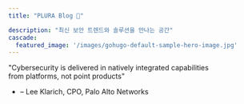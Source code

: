 ```yaml
---
title: "PLURA Blog 🎅"

description: "최신 보안 트렌드와 솔루션을 만나는 공간"
cascade:
  featured_image: '/images/gohugo-default-sample-hero-image.jpg'
---
```


"Cybersecurity is delivered in natively integrated capabilities  
from platforms, not point products"
- – Lee Klarich, CPO, Palo Alto Networks
